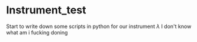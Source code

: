# Instrument_test
Start to write down some scripts in python for our instrument
$\lambda$  I don't know what am i fucking doning
